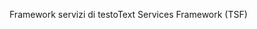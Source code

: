 <span data-ttu-id="ffbb7-101">Framework servizi di testo</span><span class="sxs-lookup"><span data-stu-id="ffbb7-101">Text Services Framework (TSF)</span></span>